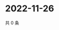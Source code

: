 # 2022-11-26

共 0 条

<!-- BEGIN WEIBO -->
<!-- 最后更新时间 Sat Nov 26 2022 10:48:14 GMT+0800 (China Standard Time) -->

<!-- END WEIBO -->
